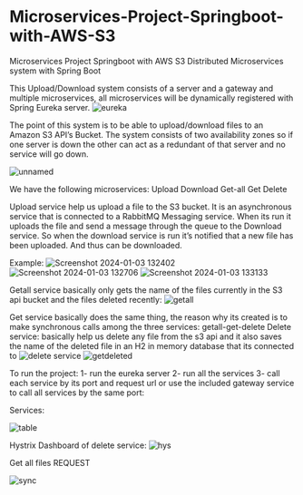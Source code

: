 # Microservices-Project-Springboot-with-AWS-S3
Microservices Project Springboot with AWS S3
Distributed Microservices system with Spring Boot

This Upload/Download system consists of a server and a gateway and multiple microservices, all microservices will be dynamically registered with Spring Eureka server. 
![eureka](https://github.com/Ahmadra221/Microservices-Project-Springboot-with-AWS-S3/assets/36059156/75ad8fb7-c234-451c-8b4f-264d311e18cb)

The point of this system is to be able to upload/download files to an Amazon S3 API’s Bucket.
The system consists of two availability zones so if one server is down the other can act as a redundant of that server and no service will go down. 

![unnamed](https://github.com/Ahmadra221/Microservices-Project-Springboot-with-AWS-S3/assets/36059156/f2628a62-f3ef-4820-9107-d64016e54694)


We have the following microservices: 
Upload
Download
Get-all
Get 
Delete


Upload service help us upload a file to the S3 bucket. It is an asynchronous service that is connected to a RabbitMQ Messaging service. When its run it uploads the file and send a message through the queue to the Download service. So when the download service is run it’s notified that a new file has been uploaded. And thus can be downloaded. 

Example:
![Screenshot 2024-01-03 132402](https://github.com/Ahmadra221/Microservices-Project-Springboot-with-AWS-S3/assets/36059156/5c270841-ec46-49d3-a4e9-74711e0dd734)
![Screenshot 2024-01-03 132706](https://github.com/Ahmadra221/Microservices-Project-Springboot-with-AWS-S3/assets/36059156/9e33aad8-b25a-4216-8f82-8b074b5be58a)
![Screenshot 2024-01-03 133133](https://github.com/Ahmadra221/Microservices-Project-Springboot-with-AWS-S3/assets/36059156/470d2265-9d17-419b-bb8d-47ca696635b3)

Getall service basically only gets the name of the files currently in the S3 api bucket and the files deleted recently:
![getall](https://github.com/Ahmadra221/Microservices-Project-Springboot-with-AWS-S3/assets/36059156/aaffe8e0-6581-4e0d-a6dd-8ee7a4891be2)

Get service basically does the same thing, the reason why its created is to make synchronous calls among the three services: getall-get-delete 
Delete service: basically help us delete any file from the s3 api and it also saves the name of the deleted file in an H2 in memory database that its connected to 
![delete service](https://github.com/Ahmadra221/Microservices-Project-Springboot-with-AWS-S3/assets/36059156/0a17cd11-1632-4d6a-8e5f-6e40da9fc160)
![getdeleted](https://github.com/Ahmadra221/Microservices-Project-Springboot-with-AWS-S3/assets/36059156/5a0e4e5e-34b2-4f85-afee-27456511d6b6)

To run the project: 
1- run the eureka server
2- run all the services 
3- call each service by its port and request url or use the included gateway service to call all services by the same port: 

Services:

![table](https://github.com/Ahmadra221/Microservices-Project-Springboot-with-AWS-S3/assets/36059156/b2a81a64-3614-47b2-8388-5b76b59d90b7)


Hystrix Dashboard of delete service:
![hys](https://github.com/Ahmadra221/Microservices-Project-Springboot-with-AWS-S3/assets/36059156/19db88ea-6a96-4f5a-9480-fdb31a80d4f7)

Get all files REQUEST 

![sync](https://github.com/Ahmadra221/Microservices-Project-Springboot-with-AWS-S3/assets/36059156/1100a05a-1191-4efa-9bb4-ddc30583e8cc)




